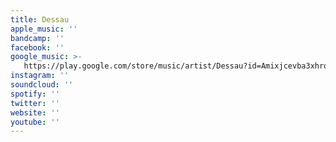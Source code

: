 ```yaml
---
title: Dessau
apple_music: ''
bandcamp: ''
facebook: ''
google_music: >-
   https://play.google.com/store/music/artist/Dessau?id=Amixjcevba3xhrolepbgybx4dga
instagram: ''
soundcloud: ''
spotify: ''
twitter: ''
website: ''
youtube: ''
---
```

